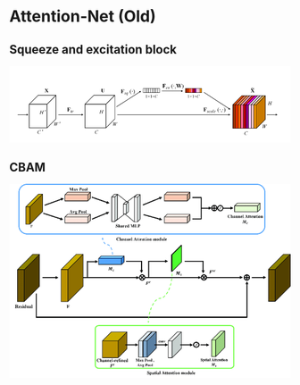 
# Attention-Net (Old)

## Squeeze and excitation block 

![snet](assets/senet_block.png)


## CBAM 
![cbam](assets/cbam.png)

